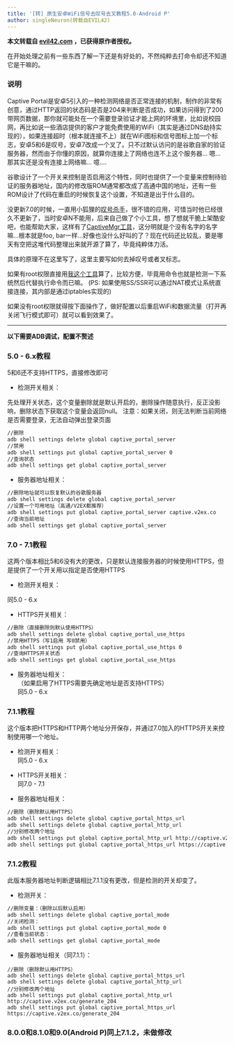 ```yaml
---
title: '[转] 原生安卓WiFi信号去叹号去叉教程5.0-Android P'
author: singleNeuron(转载自EVIL42)
---
```


**本文转载自 [evil42.com](https://www.evil42.com/index.php/archives/17/) ，已获得原作者授权。**  

在开始处理之前有一些东西了解一下还是有好处的，不然纯粹去打命令却还不知道它是干嘛的。

### 说明
Captive Portal是安卓5引入的一种检测网络是否正常连接的机制，制作的非常有创意，通过HTTP返回的状态码是否是204来判断是否成功，如果访问得到了200带网页数据，那你就可能处在一个需要登录验证才能上网的环境里，比如说校园网，再比如说一些酒店提供的客户才能免费使用的WiFi（其实是通过DNS劫持实现的），如果连接超时（根本就连接不上）就在WiFi图标和信号图标上加一个标志，安卓5和6是叹号，安卓7改成一个叉了。只不过默认访问的是谷歌自家的验证服务器，然而由于你懂的原因，就算你连接上了网络也连不上这个服务器... 嗯...那其实还是没有连接上网络嘛... 噫....

谷歌设计了一个开关来控制是否启用这个特性，同时也提供了一个变量来控制待验证的服务器地址，国内的修改版ROM通常都改成了高通中国的地址，还有一些ROM设计了代码在重启的时候恢复这个设置，不知道是出于什么目的。

没更新7.0的时候，一直用小狐狸的[叹号杀手](http://www.coolapk.com/apk/org.foxteam.noisyfox.noexclamation)，很不错的应用，可惜当时他已经很久不更新了，当时安卓N不能用，后来自己做了个小工具，想了想就干脆上架酷安吧，也能帮助大家，这样有了[CaptiveMgr工具](http://www.coolapk.com/apk/tech.evlsoc.captivemgr)，这分明就是个没有名字的名字嘛...根本就是foo, bar一样...好像也没什么好叫的了？现在代码还比较乱，要是哪天有空把这堆代码整理出来就开源了算了，毕竟纯粹体力活。

具体的原理不在这里写了，这里主要写如何去掉叹号或者叉标志。

如果有root权限直接用[我这个工具](http://www.coolapk.com/apk/tech.evlsoc.captivemgr)算了，比较方便，毕竟用命令也就是检测一下系统然后代替执行命令而已嘛。
(PS: 如果使用SS/SSR可以通过NAT模式让系统直接连接，其内部是通过iptables实现的)

如果没有root权限就得按下面操作了，做好配置以后重启WiFi和数据流量（打开再关闭飞行模式即可）就可以看到效果了。

-------

**以下需要ADB调试，配置不赘述**

### 5.0 - 6.x教程
5和6还不支持HTTPS，直接修改即可

* 检测开关相关：

先处理开关状态，这个变量删除就是默认开启的，删除操作随意执行，反正没影响，删除状态下获取这个变量会返回null。
注意：如果关闭，则无法判断当前网络是否需要登录，无法自动弹出登录页面

```bash
//删除
adb shell settings delete global captive_portal_server
//禁用
adb shell settings put global captive_portal_server 0
//查询状态
adb shell settings get global captive_portal_server
```  

* 服务器地址相关：

```bash
//删除地址就可以恢复默认的谷歌服务器
adb shell settings delete global captive_portal_server
//设置一个可用地址（高通/V2EX都推荐）
adb shell settings put global captive_portal_server captive.v2ex.co
//查询当前地址
adb shell settings get global captive_portal_server
```  

### 7.0 - 7.1教程
这两个版本相比5和6没有大的更改，只是默认连接服务器的时候使用HTTPS，但是提供了一个开关用以指定是否使用HTTPS

* 检测开关相关：

同5.0 - 6.x  

* HTTPS开关相关：
 
```bash
//删除（直接删除则默认使用HTTPS）
adb shell settings delete global captive_portal_use_https
//禁用HTTPS（写1启用 写0禁用）
adb shell settings put global captive_portal_use_https 0
//查询HTTPS开关状态
adb shell settings get global captive_portal_use_https
```

* 服务器地址相关：    
（如果启用了HTTPS需要先确定地址是否支持HTTPS）    
同5.0 - 6.x

### 7.1.1教程
这个版本把HTTPS和HTTP两个地址分开保存，并通过7.0加入的HTTPS开关来控制使用哪一个地址。

* 检测开关相关：  
同5.0 - 6.x

* HTTPS开关相关：  
同7.0 - 7.1

* 服务器地址相关：  
```bash
//删除（删除默认用HTTPS）
adb shell settings delete global captive_portal_https_url
adb shell settings delete global captive_portal_http_url
//分别修改两个地址
adb shell settings put global captive_portal_http_url http://captive.v2ex.co/generate_204
adb shell settings put global captive_portal_https_url https://captive.v2ex.co/generate_204
```

### 7.1.2教程  
此版本服务器地址判断逻辑相比7.1.1没有更改，但是检测的开关却变了。

* 检测开关：  
```bash
//删除变量：（删除以后默认启用）
adb shell settings delete global captive_portal_mode
//关闭检测：
adb shell settings put global captive_portal_mode 0
//查看当前状态：
adb shell settings get global captive_portal_mode
```

* 服务器地址相关（同7.1.1）：  
```
//删除（删除默认用HTTPS）
adb shell settings delete global captive_portal_https_url
adb shell settings delete global captive_portal_http_url
//分别修改两个地址
adb shell settings put global captive_portal_http_url http://captive.v2ex.co/generate_204
adb shell settings put global captive_portal_https_url https://captive.v2ex.co/generate_204
```

### 8.0.0和8.1.0和9.0(Android P)同上7.1.2，未做修改